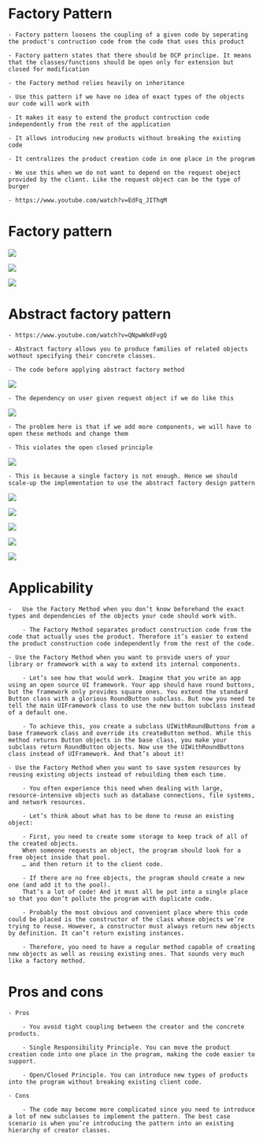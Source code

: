 # Factory Pattern

    - Factory pattern loosens the coupling of a given code by seperating the product's contruction code from the code that uses this product

    - Factory pattern states that there should be OCP princlipe. It means that the classes/functions should be open only for extension but closed for modification

    - the Factory method relies heavily on inheritance

    - Use this pattern if we have no idea of exact types of the objects our code will work with

    - It makes it easy to extend the product contruction code independently from the rest of the application

    - It allows introducing new products without breaking the existing code

    - It centralizes the product creation code in one place in the program

    - We use this when we do not want to depend on the request obeject provided by the client. Like the request object can be the type of burger

    - https://www.youtube.com/watch?v=EdFq_JIThqM

# Factory pattern

![](./Images/factoryPattern0.png)

![](./Images/factoryPattern.png)

![](./Images/factoryPattern1.png)

# Abstract factory pattern

    - https://www.youtube.com/watch?v=QNpwWkdFvgQ

    - Abstract factory allows you to produce families of related objects wothout specifying their concrete classes.

    - The code before applying abstract factory method

![](./Images/factoryPattern2.png)

    - The dependency on user given request object if we do like this

![](./Images/factoryPattern3.png)

    - The problem here is that if we add more components, we will have to open these methods and change them

    - This violates the open closed principle

![](./Images/factoryPattern4.png)

    - This is because a single factory is not enough. Hence we should scale-up the implementation to use the abstract factory design pattern

![](./Images/factoryPattern5.png)

![](./Images/factoryPattern6.png)

![](./Images/factoryPattern7.png)

![](./Images/factoryPattern8.png)

![](./Images/factoryPattern9.png)


# Applicability

    -   Use the Factory Method when you don’t know beforehand the exact types and dependencies of the objects your code should work with.

        - The Factory Method separates product construction code from the code that actually uses the product. Therefore it’s easier to extend the product construction code independently from the rest of the code.

    - Use the Factory Method when you want to provide users of your library or framework with a way to extend its internal components.

        - Let’s see how that would work. Imagine that you write an app using an open source UI framework. Your app should have round buttons, but the framework only provides square ones. You extend the standard Button class with a glorious RoundButton subclass. But now you need to tell the main UIFramework class to use the new button subclass instead of a default one.

        - To achieve this, you create a subclass UIWithRoundButtons from a base framework class and override its createButton method. While this method returns Button objects in the base class, you make your subclass return RoundButton objects. Now use the UIWithRoundButtons class instead of UIFramework. And that’s about it!

    - Use the Factory Method when you want to save system resources by reusing existing objects instead of rebuilding them each time.

        - You often experience this need when dealing with large, resource-intensive objects such as database connections, file systems, and network resources.

        - Let’s think about what has to be done to reuse an existing object:

        - First, you need to create some storage to keep track of all of the created objects.
        When someone requests an object, the program should look for a free object inside that pool.
        … and then return it to the client code.

        - If there are no free objects, the program should create a new one (and add it to the pool).
        That’s a lot of code! And it must all be put into a single place so that you don’t pollute the program with duplicate code.

        - Probably the most obvious and convenient place where this code could be placed is the constructor of the class whose objects we’re trying to reuse. However, a constructor must always return new objects by definition. It can’t return existing instances.

        - Therefore, you need to have a regular method capable of creating new objects as well as reusing existing ones. That sounds very much like a factory method.

# Pros and cons

    - Pros

        - You avoid tight coupling between the creator and the concrete products.

        - Single Responsibility Principle. You can move the product creation code into one place in the program, making the code easier to support.

        - Open/Closed Principle. You can introduce new types of products into the program without breaking existing client code.

    - Cons

        - The code may become more complicated since you need to introduce a lot of new subclasses to implement the pattern. The best case scenario is when you’re introducing the pattern into an existing hierarchy of creator classes.